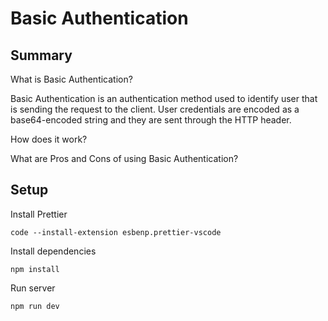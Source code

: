 # Basic Authentication

## Summary

What is Basic Authentication?

Basic Authentication is an authentication method used to identify user that is sending the request to the client.
User credentials are encoded as a base64-encoded string and they are sent through the HTTP header.

How does it work?

What are Pros and Cons of using Basic Authentication?

## Setup

Install Prettier

```
code --install-extension esbenp.prettier-vscode
```

Install dependencies

```
npm install
```

Run server

```
npm run dev
```
